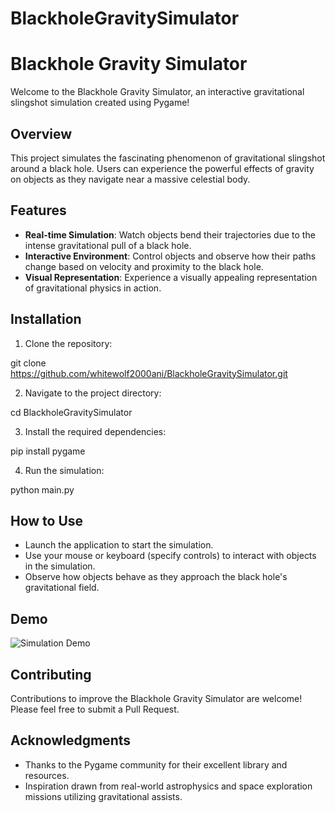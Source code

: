# BlackholeGravitySimulator
# Blackhole Gravity Simulator

Welcome to the Blackhole Gravity Simulator, an interactive gravitational slingshot simulation created using Pygame!

## Overview

This project simulates the fascinating phenomenon of gravitational slingshot around a black hole. Users can experience the powerful effects of gravity on objects as they navigate near a massive celestial body.

## Features

- **Real-time Simulation**: Watch objects bend their trajectories due to the intense gravitational pull of a black hole.
- **Interactive Environment**: Control objects and observe how their paths change based on velocity and proximity to the black hole.
- **Visual Representation**: Experience a visually appealing representation of gravitational physics in action.

## Installation

1. Clone the repository:

git clone https://github.com/whitewolf2000ani/BlackholeGravitySimulator.git

2. Navigate to the project directory:

cd BlackholeGravitySimulator

3. Install the required dependencies:

pip install pygame

4. Run the simulation:

python main.py


## How to Use

- Launch the application to start the simulation.
- Use your mouse or keyboard (specify controls) to interact with objects in the simulation.
- Observe how objects behave as they approach the black hole's gravitational field.

## Demo

![Simulation Demo](insert_gif_or_video_link_here)

## Contributing

Contributions to improve the Blackhole Gravity Simulator are welcome! Please feel free to submit a Pull Request.

## Acknowledgments

- Thanks to the Pygame community for their excellent library and resources.
- Inspiration drawn from real-world astrophysics and space exploration missions utilizing gravitational assists.



